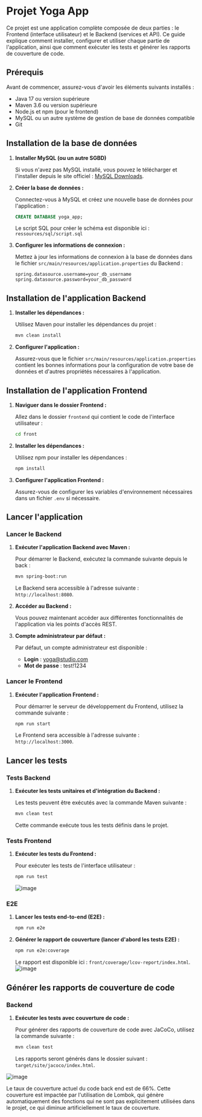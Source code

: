 # Projet Yoga App

Ce projet est une application complète composée de deux parties : le Frontend (interface utilisateur) et le Backend (services et API). Ce guide explique comment installer, configurer et utiliser chaque partie de l'application, ainsi que comment exécuter les tests et générer les rapports de couverture de code.

## Prérequis

Avant de commencer, assurez-vous d'avoir les éléments suivants installés :

- Java 17 ou version supérieure
- Maven 3.6 ou version supérieure
- Node.js et npm (pour le frontend)
- MySQL ou un autre système de gestion de base de données compatible
- Git

## Installation de la base de données

1. **Installer MySQL (ou un autre SGBD)**

   Si vous n'avez pas MySQL installé, vous pouvez le télécharger et l'installer depuis le site officiel : [MySQL Downloads](https://dev.mysql.com/downloads/).

2. **Créer la base de données :**

   Connectez-vous à MySQL et créez une nouvelle base de données pour l'application :

   ```sql
   CREATE DATABASE yoga_app;
   ```

   Le script SQL pour créer le schéma est disponible ici : `ressources/sql/script.sql`

3. **Configurer les informations de connexion :**

   Mettez à jour les informations de connexion à la base de données dans le fichier `src/main/resources/application.properties` du Backend :

   ```properties
   spring.datasource.username=your_db_username
   spring.datasource.password=your_db_password
   ```

## Installation de l'application Backend

1. **Installer les dépendances :**

   Utilisez Maven pour installer les dépendances du projet :

   ```bash
   mvn clean install
   ```

2. **Configurer l'application :**

   Assurez-vous que le fichier `src/main/resources/application.properties` contient les bonnes informations pour la configuration de votre base de données et d'autres propriétés nécessaires à l'application.

## Installation de l'application Frontend

1. **Naviguer dans le dossier Frontend :**

   Allez dans le dossier `frontend` qui contient le code de l'interface utilisateur :

   ```bash
   cd front
   ```

2. **Installer les dépendances :**

   Utilisez npm pour installer les dépendances :

   ```bash
   npm install
   ```

3. **Configurer l'application Frontend :**

   Assurez-vous de configurer les variables d'environnement nécessaires dans un fichier `.env` si nécessaire.

## Lancer l'application

### Lancer le Backend

1. **Exécuter l'application Backend avec Maven :**

   Pour démarrer le Backend, exécutez la commande suivante depuis le back :

   ```bash
   mvn spring-boot:run
   ```

   Le Backend sera accessible à l'adresse suivante : `http://localhost:8080`.

2. **Accéder au Backend :**

   Vous pouvez maintenant accéder aux différentes fonctionnalités de l'application via les points d'accès REST.

3. **Compte administrateur par défaut :**

   Par défaut, un compte administrateur est disponible :

   - **Login** : [yoga@studio.com](mailto:yoga@studio.com)
   - **Mot de passe** : test!1234

### Lancer le Frontend

1. **Exécuter l'application Frontend :**

   Pour démarrer le serveur de développement du Frontend, utilisez la commande suivante :
   ```bash
   npm run start
   ```
   Le Frontend sera accessible à l'adresse suivante : `http://localhost:3000`.

## Lancer les tests

### Tests Backend

1. **Exécuter les tests unitaires et d'intégration du Backend :**

   Les tests peuvent être exécutés avec la commande Maven suivante :

   ```bash
   mvn clean test
   ```

   Cette commande exécute tous les tests définis dans le projet.

### Tests Frontend

1. **Exécuter les tests du Frontend :**

   Pour exécuter les tests de l'interface utilisateur :
   ```bash
   npm run test
   ```

   ![image](https://github.com/user-attachments/assets/cc01cd07-103b-44ba-ba4a-385fbfec8254)


### E2E

1. **Lancer les tests end-to-end (E2E) :**

   ```bash
   npm run e2e
   ```

2. **Générer le rapport de couverture (lancer d'abord les tests E2E) :**

   ```bash
   npm run e2e:coverage
   ```

   Le rapport est disponible ici : `front/coverage/lcov-report/index.html`.
   ![image](https://github.com/user-attachments/assets/6f80339a-fcbd-4f60-99d0-d6913fdd0ad5)


## Générer les rapports de couverture de code

### Backend

1. **Exécuter les tests avec couverture de code :**

   Pour générer des rapports de couverture de code avec JaCoCo, utilisez la commande suivante :

   ```bash
   mvn clean test 
   ```

   Les rapports seront générés dans le dossier suivant : `target/site/jacoco/index.html`.
   
![image](https://github.com/user-attachments/assets/d5beeee8-9ff7-42d3-a33a-281ea406b624)

Le taux de couverture actuel du code back end est de 66%. Cette couverture est impactée par l'utilisation de Lombok, qui génère automatiquement des fonctions  qui ne sont pas explicitement utilisées dans le projet, ce qui diminue artificiellement le taux de couverture.

